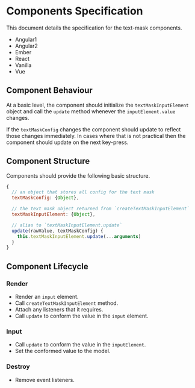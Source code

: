 # Components Specification

This document details the specification for the text-mask components.

* Angular1
* Angular2
* Ember
* React
* Vanilla
* Vue

## Component Behaviour

At a basic level, the component should initialize the `textMaskInputElement` object and call the `update` method whenever the `inputElement.value` changes.

If the `textMaskConfig` changes the component should update to reflect those changes immediately.  In cases where that is not practical then the component should update on the next key-press.

## Component Structure

Components should provide the following basic structure.

```js
{
  // an object that stores all config for the text mask
  textMaskConfig: {Object},

  // the text mask object returned from `createTextMaskInputElement`
  textMaskInputElement: {Object},

  // alias to `textMaskInputElement.update`
  update(rawValue, textMaskConfig) {
    this.textMaskInputElement.update(...arguments)
  }
}
```

## Component Lifecycle

### Render

* Render an `input` element.
* Call `createTextMaskInputElement` method.
* Attach any listeners that it requires.
* Call `update` to conform the value in the `input` element.

### Input

* Call `update` to conform the value in the `inputElement`.
* Set the conformed value to the model.

### Destroy

* Remove event listeners.
